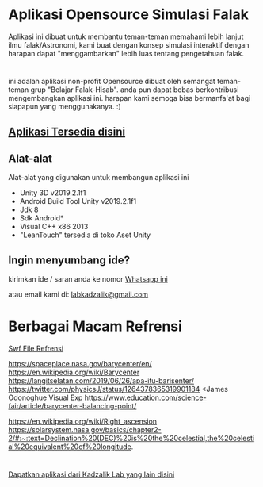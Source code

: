 
# Aplikasi Opensource Simulasi Falak 

Aplikasi ini dibuat untuk membantu teman-teman memahami lebih lanjut ilmu falak/Astronomi, kami buat dengan konsep simulasi interaktif dengan harapan dapat "menggambarkan" lebih luas tentang pengetahuan falak.
# 
ini adalah aplikasi non-profit Opensource dibuat oleh semangat teman-teman grup "Belajar Falak-Hisab". anda pun dapat bebas berkontribusi mengembangkan aplikasi ini.
harapan kami semoga bisa bermanfa'at bagi siapapun yang menggunakanya. :)

## [Aplikasi Tersedia disini ](https://play.google.com/store/apps/details?id=com.Kadzalik.SimulasiFalak)


## Alat-alat
Alat-alat yang digunakan untuk membangun aplikasi ini

- Unity 3D v2019.2.1f1
- Android Build Tool Unity v2019.2.1f1
- Jdk 8
- Sdk Android*
- Visual C++ x86 2013
- "LeanTouch" tersedia di toko Aset Unity

## Ingin menyumbang ide?
kirimkan ide / saran anda ke nomor [Whatsapp ini](https://wa.me/6289515685147)

atau email kami di:
labkadzalik@gmail.com



# Berbagai Macam Refrensi

[Swf File Refrensi](https://astro.unl.edu)

https://spaceplace.nasa.gov/barycenter/en/
https://en.wikipedia.org/wiki/Barycenter
https://langitselatan.com/2019/06/26/apa-itu-barisenter/
https://twitter.com/physicsJ/status/1264378365319901184 <James Odonoghue Visual Exp
https://www.education.com/science-fair/article/barycenter-balancing-point/

https://en.wikipedia.org/wiki/Right_ascension
https://solarsystem.nasa.gov/basics/chapter2-2/#:~:text=Declination%20(DEC)%20is%20the%20celestial,the%20celestial%20equivalent%20of%20longitude.

#
[Dapatkan aplikasi dari Kadzalik Lab yang lain disini](https://play.google.com/store/search?q=%22Kadzalik%20Lab%22&c=apps)
